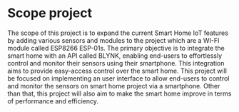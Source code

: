 # Scope project
The scope of this project is to expand the current Smart Home IoT features by adding various sensors and modules to the project which are a WI-FI module called ESP8266 ESP-01s. The primary objective is to integrate the smart home with an API called BLYNK, enabling end-users to effortlessly control and monitor their sensors using their smartphone. This integration aims to provide easy-access control over the smart home. This project will be focused on implementing an user interface to allow end-users to control and monitor the sensors on smart home project via a smartphone. Other than that, this project will also aim to make the smart home improve in terms of performance and efficiency.
